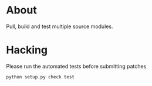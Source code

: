 About
=====

Pull, build and test multiple source modules.

Hacking
=======

Please run the automated tests before submitting patches

    python setup.py check test
